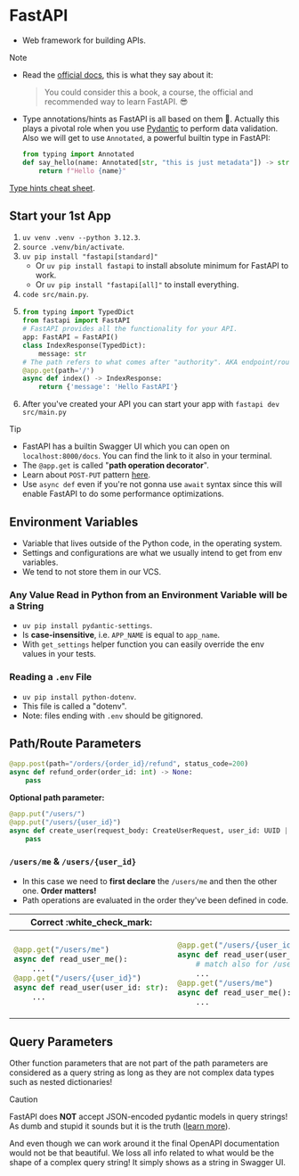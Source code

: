 # FastAPI

- Web framework for building APIs.

> [!NOTE]
>
> - Read the [official docs](https://fastapi.tiangolo.com/learn/), this is what they say about it:
>
>   > You could consider this a book, a course, the official and recommended way to learn FastAPI. :sunglasses:
>
> - Type annotations/hints as FastAPI is all based on them :slightly_smiling_face:. Actually this plays a pivotal role when you use [Pydantic](https://docs.pydantic.dev/latest/) to perform data validation. Also we will get to use `Annotated`, a powerful builtin type in FastAPI:
>
>   ```py
>   from typing import Annotated
>   def say_hello(name: Annotated[str, "this is just metadata"]) -> str:
>       return f"Hello {name}"
>   ```
>
> [Type hints cheat sheet](https://mypy.readthedocs.io/en/latest/cheat_sheet_py3.html).

## Start your 1st App

1. `uv venv .venv --python 3.12.3`.
2. `source .venv/bin/activate`.
3. `uv pip install "fastapi[standard]"`
   - Or `uv pip install fastapi` to install absolute minimum for FastAPI to work.
   - Or `uv pip install "fastapi[all]"` to install everything.
4. `code src/main.py`.
5. ```py
   from typing import TypedDict
   from fastapi import FastAPI
   # FastAPI provides all the functionality for your API.
   app: FastAPI = FastAPI()
   class IndexResponse(TypedDict):
       message: str
   # The path refers to what comes after "authority". AKA endpoint/route.
   @app.get(path='/')
   async def index() -> IndexResponse:
       return {'message': 'Hello FastAPI'}
   ```
6. After you've created your API you can start your app with `fastapi dev src/main.py`

> [!TIP]
>
> - FastAPI has a builtin Swagger UI which you can open on `localhost:8000/docs`. You can find the link to it also in your terminal.
> - The `@app.get` is called "**path operation decorator**".
> - Learn about `POST-PUT` pattern [here](https://dev.to/kasir-barati/patch-vs-put-2pa3).
> - Use `async def` even if you're not gonna use `await` syntax since this will enable FastAPI to do some performance optimizations.

## Environment Variables

- Variable that lives outside of the Python code, in the operating system.
- Settings and configurations are what we usually intend to get from env variables.
- We tend to not store them in our VCS.

### Any Value Read in Python from an Environment Variable will be a String

- `uv pip install pydantic-settings`.
- Is **case-insensitive**, i.e. `APP_NAME` is equal to `app_name`.
- With `get_settings` helper function you can easily override the env values in your tests.

### Reading a `.env` File

- `uv pip install python-dotenv`.
- This file is called a "dotenv".
- Note: files ending with `.env` should be gitignored.

## Path/Route Parameters

```py
@app.post(path="/orders/{order_id}/refund", status_code=200)
async def refund_order(order_id: int) -> None:
    pass
```

**Optional path parameter:**

```py
@app.put("/users/")
@app.put("/users/{user_id}")
async def create_user(request_body: CreateUserRequest, user_id: UUID | None = None):
    pass
```

### `/users/me` & `/users/{user_id}`

- In this case we need to **first declare** the `/users/me` and then the other one. **Order matters!**
- Path operations are evaluated in the order they've been defined in code.

<table>
<thead><tr><th>Correct :white_check_mark:</th><th>Incorrect :x:</th></tr></thead>
<tbody><tr><td>

```py
@app.get("/users/me")
async def read_user_me():
    ...
@app.get("/users/{user_id}")
async def read_user(user_id: str):
    ...
```

</td><td>

```py
@app.get("/users/{user_id}")
async def read_user(user_id: str):
    # match also for /users/me, "thinking" that it's receiving a parameter user_id with a value of "me".
    ...
@app.get("/users/me")
async def read_user_me():
    ...
```

</td></tr></tbody>

</table>

## Query Parameters

Other function parameters that are not part of the path parameters are considered as a query string as long as they are not complex data types such as nested dictionaries!

> [!CAUTION]
>
> FastAPI does **NOT** accept JSON-encoded pydantic models in query strings! As dumb and stupid it sounds but it is the truth ([learn more](https://github.com/fastapi/fastapi/discussions/7919)).
>
> And even though we can work around it the final OpenAPI documentation would not be that beautiful. We loss all info related to what would be the shape of a complex query string! It simply shows as a string in Swagger UI.
